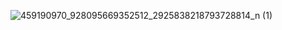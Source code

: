 ![459190970_928095669352512_2925838218793728814_n (1)](https://github.com/user-attachments/assets/d7c573c1-8437-4b23-b2d2-0b0d26f473dc)
